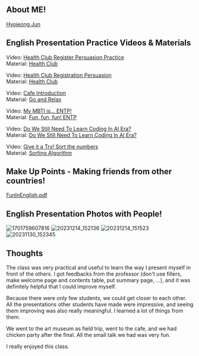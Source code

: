 ## About ME!

[Hyojeong Jun](https://github.com/junnie082)


## English Presentation Practice Videos & Materials

Video: [Health Club Register Persuasion Practice](https://www.youtube.com/watch?v=BwcV6SF14SM)  
Material: [Health Club](https://docs.google.com/presentation/d/1nUuYVEQoul4MkexOunRxoca4TgnWzBmGKsUJUKn2LuI/edit?usp=sharing)

Video: [Health Club Registration Persuasion](https://www.youtube.com/watch?v=Bpvy0bhbiL0)  
Material: [Health Club](https://docs.google.com/presentation/d/1nUuYVEQoul4MkexOunRxoca4TgnWzBmGKsUJUKn2LuI/edit?usp=sharing)  

Video: [Cafe Introduction](https://www.youtube.com/watch?v=79L4ED5Xmxk)  
Material: [Go and Relax](https://docs.google.com/presentation/d/1wwEIuFc1c19Gejg1EITrC3yvFCAxqZfuOHHRLydAInk/edit?usp=sharing)

Video: [My MBTI is... ENTP!](https://www.youtube.com/watch?v=pU7nGMnmOFM)  
Material: [Fun, fun, fun! ENTP](https://docs.google.com/presentation/d/1aeKdV7NgZsF0NJ_YRLmA6wfzpQMymAuWBc1YY2wAI4E/edit?usp=sharing)

Video: [Do We Still Need To Learn Coding In AI Era?](https://www.youtube.com/watch?v=1prpF2oXtzE)  
Material: [Do We Still Need To Learn Coding In AI Era?](https://docs.google.com/presentation/d/1wVyXWZpboHK2ds7iawumSj-lX6olzAWkYmALhYTymOI/edit?usp=sharing)

Video: [Give it a Try! Sort the numbers](https://www.youtube.com/watch?v=6T0Hu8MSMHs)  
Material: [Sorting Algorithm](https://docs.google.com/presentation/d/1gKLpTGRUerZzF_4Zcw7A0yGfJaMTqEzaxSaSdutAWng/edit?usp=sharing)


## Make Up Points - Making friends from other countries!

[FunInEnglish.pdf](https://github.com/junnie082/English-Presentation/files/13673697/FunInEnglish.pdf)




## English Presentation Photos with People!

![1701759607816](https://github.com/junnie082/English-Presentation/assets/88719152/d2105ec1-3216-4b7a-b4a2-5f039aaacb7a)
![20231214_152136](https://github.com/junnie082/English-Presentation/assets/88719152/e8feef8a-2b30-4799-be42-8b7ef24f16a1)
![20231214_151523](https://github.com/junnie082/English-Presentation/assets/88719152/8975a837-27de-4fd4-93f9-dc2711a2b765)
![20231130_152345](https://github.com/junnie082/English-Presentation/assets/88719152/040f9b34-99b4-4d19-bd74-086ee63efde7)

## Thoughts

The class was very practical and useful to learn the way I present myself in front of the others. 
I got feedbacks from the professor (don't use fillers, make welcome page and contents table, put summary page, ...), and it was definitely helpful that I could improve myself. 

Because there were only few students, we could get closer to each other. All the presentations other students have made were impressive, and seeing them improving was also really meaningful. I learned a lot of things from them. 

We went to the art museum as field trip, went to the cafe, and we had chicken party after the final. All the small talk we had was very fun.

I really enjoyed this class.
